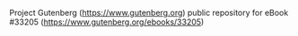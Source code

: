 Project Gutenberg (https://www.gutenberg.org) public repository for eBook #33205 (https://www.gutenberg.org/ebooks/33205)
